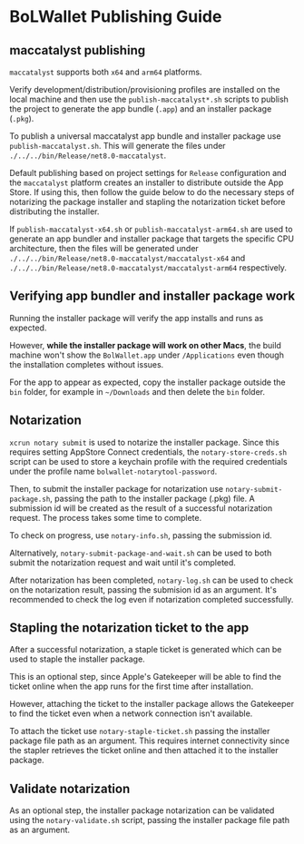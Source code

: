 # BoLWallet Publishing Guide

## maccatalyst publishing

`maccatalyst` supports both `x64` and `arm64` platforms.

Verify development/distribution/provisioning profiles are installed on the local machine and then use the `publish-maccatalyst*.sh` scripts to publish the project to generate the app bundle (`.app`) and an installer package (`.pkg`).

To publish a universal maccatalyst app bundle and installer package use `publish-maccatalyst.sh`. This will generate the files under `./../../bin/Release/net8.0-maccatalyst`.

Default publishing based on project settings for `Release` configuration and the `maccatalyst` platform creates an installer to distribute outside the App Store. If using this, then follow the guide below to do the necessary steps of notarizing the package installer and stapling the notarization ticket before distributing the installer.

If `publish-maccatalyst-x64.sh` or `publish-maccatalyst-arm64.sh` are used to generate an app bundler and installer package that targets the specific CPU architecture, then the files will be generated under `./../../bin/Release/net8.0-maccatalyst/maccatalyst-x64` and `./../../bin/Release/net8.0-maccatalyst/maccatalyst-arm64` respectively.

## Verifying app bundler and installer package work

Running the installer package will verify the app installs and runs as expected.

However, **while the installer package will work on other Macs**, the build machine won't show the `BolWallet.app` under `/Applications` even though the installation completes without issues.

For the app to appear as expected, copy the installer package outside the `bin` folder, for example in `~/Downloads` and then delete the `bin` folder.

## Notarization

`xcrun notary submit` is used to notarize the installer package. Since this requires setting AppStore Connect credentials, the `notary-store-creds.sh` script can be used to store a keychain profile with the required credentials under the profile name `bolwallet-notarytool-password`.

Then, to submit the installer package for notarization use `notary-submit-package.sh`, passing the path to the installer package (.pkg) file. A submission id will be created as the result of a successful notarization request. The process takes some time to complete.

To check on progress, use `notary-info.sh`, passing the submission id.

Alternatively, `notary-submit-package-and-wait.sh` can be used to both submit the notarization request and wait until it's completed.

After notarization has been completed, `notary-log.sh` can be used to check on the notarization result, passing the submision id as an argument. It's recommended to check the log even if notarization completed successfully.

## Stapling the notarization ticket to the app

After a successful notarization, a staple ticket is generated which can be used to staple the installer package.

This is an optional step, since Apple's Gatekeeper will be able to find the ticket online when the app runs for the first time after installation.

However, attaching the ticket to the installer package allows the Gatekeeper to find the ticket even when a network connection isn't available.

To attach the ticket use `notary-staple-ticket.sh` passing the installer package file path as an argument. This requires internet connectivity since the stapler retrieves the ticket online and then attached it to the installer package.

## Validate notarization

As an optional step, the installer package notarization can be validated using the `notary-validate.sh` script, passing the installer package file path as an argument.
